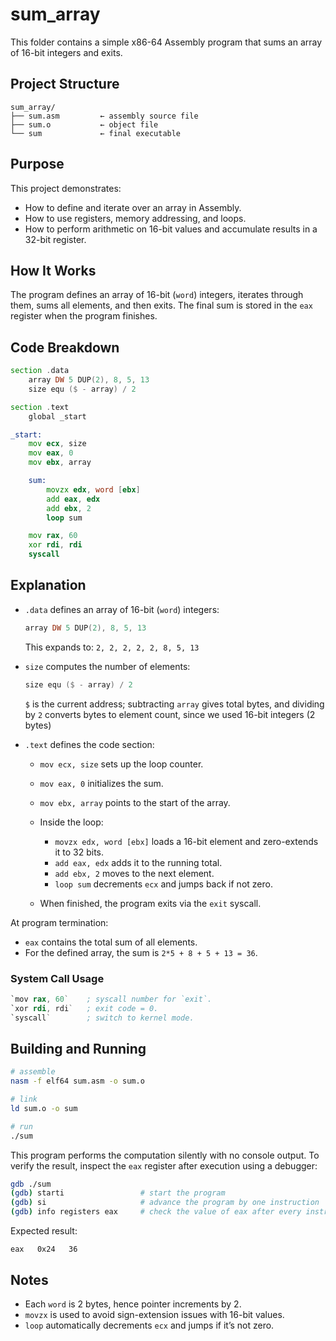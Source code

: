 # sum_array

This folder contains a simple x86-64 Assembly program that sums an array of 16-bit integers and exits.

## Project Structure

```
sum_array/
├── sum.asm         ← assembly source file
├── sum.o           ← object file
└── sum             ← final executable
```

## Purpose

This project demonstrates:

- How to define and iterate over an array in Assembly.  
- How to use registers, memory addressing, and loops.  
- How to perform arithmetic on 16-bit values and accumulate results in a 32-bit register.

## How It Works

The program defines an array of 16-bit (`word`) integers, iterates through them, sums all elements, and then exits. The final sum is stored in the `eax` register when the program finishes.

## Code Breakdown

```asm
section .data
    array DW 5 DUP(2), 8, 5, 13
    size equ ($ - array) / 2

section .text
    global _start

_start:
    mov ecx, size
    mov eax, 0
    mov ebx, array

    sum:
        movzx edx, word [ebx]
        add eax, edx
        add ebx, 2
        loop sum

    mov rax, 60
    xor rdi, rdi
    syscall
```

## Explanation

- `.data` defines an array of 16-bit (`word`) integers:
  ```asm
  array DW 5 DUP(2), 8, 5, 13
  ```
  This expands to: `2, 2, 2, 2, 2, 8, 5, 13`
  
- `size` computes the number of elements:
  ```asm
  size equ ($ - array) / 2
  ```
  `$` is the current address; subtracting `array` gives total bytes, and dividing by `2` converts bytes to element count, since we used 16-bit integers (2 bytes)

- `.text` defines the code section:
  - `mov ecx, size` sets up the loop counter.
  - `mov eax, 0` initializes the sum.
  - `mov ebx, array` points to the start of the array.
    
  - Inside the loop:
    - `movzx edx, word [ebx]` loads a 16-bit element and zero-extends it to 32 bits.
    - `add eax, edx` adds it to the running total.
    - `add ebx, 2` moves to the next element.
    - `loop sum` decrements `ecx` and jumps back if not zero.
      
  - When finished, the program exits via the `exit` syscall.  

At program termination:
- `eax` contains the total sum of all elements.  
- For the defined array, the sum is `2*5 + 8 + 5 + 13 = 36`.

### System Call Usage
```asm
`mov rax, 60`    ; syscall number for `exit`.  
`xor rdi, rdi`   ; exit code = 0.  
`syscall`        ; switch to kernel mode.
```

## Building and Running

```bash
# assemble
nasm -f elf64 sum.asm -o sum.o

# link
ld sum.o -o sum

# run
./sum
```

This program performs the computation silently with no console output. To verify the result, inspect the `eax` register after execution using a debugger:

```bash
gdb ./sum
(gdb) starti                 # start the program
(gdb) si                     # advance the program by one instruction
(gdb) info registers eax     # check the value of eax after every instruction to see the sum of the array gradually
```

Expected result:
```
eax   0x24   36
```

## Notes

- Each `word` is 2 bytes, hence pointer increments by 2.
- `movzx` is used to avoid sign-extension issues with 16-bit values.
- `loop` automatically decrements `ecx` and jumps if it’s not zero.
